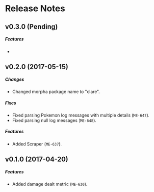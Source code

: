 # Release Notes

## v0.3.0 (Pending)
##### Features
-

## v0.2.0 (2017-05-15)
##### Changes
- Changed morpha package name to "clare".

##### Fixes
- Fixed parsing Pokemon log messages with multiple details (`ME-647`).
- Fixed parsing null log messages (`ME-648`).

##### Features
- Added Scraper (`ME-637`).

## v0.1.0 (2017-04-20)
##### Features
- Added damage dealt metric (`ME-630`).
